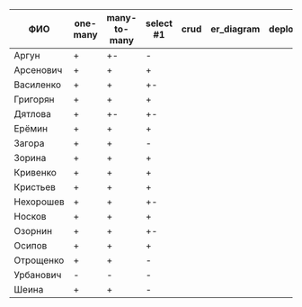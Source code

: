| **ФИО**     | one-many | many-to-many | select #1 | crud | er_diagram | deploy |
|-------------|----------|--------------|-----------|------|------------|--------|
| Аргун       | +        | +-           | -         |      |            |        |
| Арсенович   | +        | +            | +         |      |            |        |
| Василенко   | +        | +            | +-        |      |            |        |
| Григорян    | +        | +            | +         |      |            |        |
| Дятлова     | +        | +-           | +-        |      |            |        |
| Ерёмин      | +        | +            | +         |      |            |        |
| Загора      | +        | +            | -         |      |            |        |
| Зорина      | +        | +            | +         |      |            |        |
| Кривенко    | +        | +            | +         |      |            |        |
| Кристьев    | +        | +            | +         |      |            |        |
| Нехорошев   | +        | +            | +-        |      |            |        |
| Носков      | +        | +            | +         |      |            |        |
| Озорнин     | +        | +            | +-        |      |            |        |
| Осипов      | +        | +            | +         |      |            |        |
| Отрощенко   | +        | +            | -         |      |            |        |
| Урбанович   | -        | -            | -         |      |            |        |
| Шеина       | +        | +            | -         |      |            |        |
